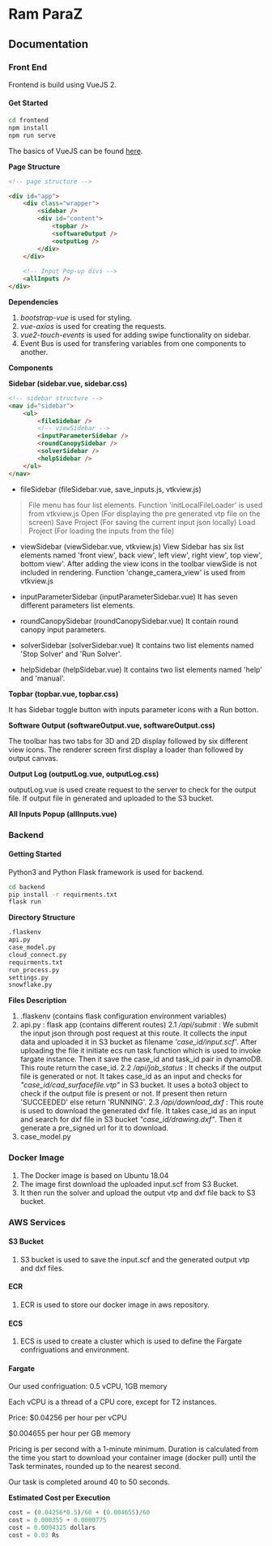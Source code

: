 # Ram ParaZ

## Documentation

### Front End

Frontend is build using VueJS 2.

#### Get Started

```bash
cd frontend
npm install
npm run serve
```

The basics of VueJS can be found [here](https://vuejs.org/v2/guide/).

**Page Structure**

```html
<!-- page structure -->

<div id="app">
	<div class="wrapper">
		<sidebar />
		<div id="content">
			<topbar />
			<softwareOutput />
			<outputLog />
		</div>
	</div>
	
	<!-- Input Pop-up divs -->
	<allInputs />
</div>
```

**Dependencies**

1. *bootstrap-vue* is used for styling.
2. *vue-axios* is used for creating the requests.
3. *vue2-touch-events* is used for adding swipe functionality on sidebar.
4. Event Bus is used for transfering variables from one components to another.

**Components**

**Sidebar (sidebar.vue, sidebar.css)**

```html
<!-- sidebar structure -->
<nav id="sidebar">
	<ul>
		<fileSidebar />
		<!-- viewSidebar -->
		<inputParameterSidebar />
		<roundCanopySidebar />
		<solverSidebar />
		<helpSidebar />
	</ul>
</nav>
```

- fileSidebar (fileSidebar.vue, save_inputs.js, vtkview.js)
>File menu has four list elements. Function 'initLocalFileLoader' is used from vtkview.js
>Open (For displaying the pre generated vtp file on the screen)
>Save Project (For saving the current input json locally)
>Load Project (For loading the inputs from the file)

- viewSidebar (viewSidebar.vue, vtkview.js)
View Sidebar has six list elements named 'front view', back view', left view', right view', top view', bottom view'.
After adding the view icons in the toolbar viewSide is not included in rendering.
Function 'change_camera_view' is used from vtkview.js

- inputParameterSidebar (inputParameterSidebar.vue)
It has seven different parameters list elements.

- roundCanopySidebar (roundCanopySidebar.vue)
It contain round canopy input parameters.

- solverSidebar (solverSidebar.vue)
It contains two list elements named 'Stop Solver'  and 'Run Solver'.

- helpSidebar (helpSidebar.vue)
It contains two list elements named 'help' and 'manual'. 

**Topbar (topbar.vue, topbar.css)**

It has Sidebar toggle button with inputs parameter icons with a Run botton.

**Software Output (softwareOutput.vue, softwareOutput.css)**

The toolbar has two tabs for 3D and 2D display followed by six different view icons.
The renderer screen first display a loader than followed by output canvas.

**Output Log (outputLog.vue, outputLog.css)**

outputLog.vue is used create request to the server to check for the output file. If output file in generated and uploaded to the S3 bucket.

**All Inputs Popup (allInputs.vue)**

### Backend

#### Getting Started

Python3 and Python Flask framework is used for backend.

```bash
cd backend
pip install -r requirments.txt
flask run
```

**Directory Structure**

```bash
.flaskenv
api.py
case_model.py
cloud_connect.py
requirments.txt
run_process.py
settings.py
snowflake.py
```

**Files Description**

1. .flaskenv (contains flask configuration environment variables)
2. api.py : flask app (contains different routes)
2.1 */api/submit* : We submit the input json through post request at this route. It collects the input data and uploaded it in S3 bucket as filename *'case_id/input.scf'*. After uploading the file it initiate ecs run task function which is used to invoke fargate instance. Then it save the case_id and task_id pair in dynamoDB. This route return the case_id.
2.2 */api/job_status* : It checks if the output file is generated or not. It takes case_id as an input and checks for *"case_id/cad_surfacefile.vtp"* in S3 bucket. It uses a boto3 object to check if the output file is present or not. If present then return 'SUCCEEDED' else return 'RUNNING'.
2.3 */api/download_dxf* : This route is used to download the generated dxf file. It takes case_id as an input and search for dxf file in S3 bucket *"case_id/drawing.dxf"*. Then it generate a pre_signed url for it to download.
3. case_model.py

### Docker Image

1. The Docker image is based on Ubuntu 18.04
2. The image first download the uploaded input.scf from S3 Bucket.
3. It then run the solver and upload the output vtp and dxf file back to S3 bucket.

### AWS Services

#### S3 Bucket

1. S3 bucket is used to save the input.scf and the generated output vtp and dxf files.

#### ECR

1. ECR is used to store our docker image in aws repository.

#### ECS

1. ECS is used to create a cluster which is used to define the Fargate confriguations and environment.

#### Fargate

Our used confriguation: 0.5 vCPU, 1GB memory

Each vCPU is a thread of a CPU core, except for T2 instances.

Price: 
$0.04256 per hour per vCPU

$0.004655 per hour per GB memory

Pricing is per second with a 1-minute minimum. Duration is calculated from the time you start to download your container image (docker pull) until the Task terminates, rounded up to the nearest second.

Our task is completed around 40 to 50 seconds.

**Estimated Cost per Execution**

```python
cost = (0.04256*0.5)/60 + (0.004655)/60
cost = 0.000355 + 0.0000775
cost = 0.0004325 dollars 
cost = 0.03 Rs
```